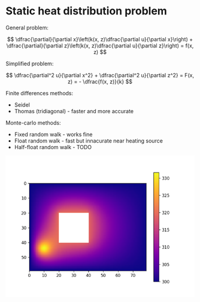 # Static heat distribution problem

General problem:

$$
\dfrac{\partial}{\partial x}\left(k(x, z)\dfrac{\partial u}{\partial x}\right) +
\dfrac{\partial}{\partial z}\left(k(x, z)\dfrac{\partial u}{\partial z}\right)
= f(x, z)
$$

Simplified problem:

$$
\dfrac{\partial^2 u}{\partial x^2} + \dfrac{\partial^2 u}{\partial z^2} = F(x, z) = - \dfrac{f(x, z)}{k}
$$

Finite differences methods:
- Seidel
- Thomas (tridiagonal) - faster and more accurate

Monte-carlo methods:
- Fixed random walk - works fine
- Float random walk - fast but innacurate near heating source
- Half-float random walk - TODO

![Full solution example](/tridiag1.png)
